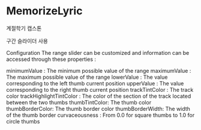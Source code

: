 # MemorizeLyric
계절학기 캡스톤


구간 슬라이더 사용

Configuration
The range slider can be customized and information can be accessed through these properties :

minimumValue : The minimum possible value of the range
maximumValue : The maximum possible value of the range
lowerValue : The value corresponding to the left thumb current position
upperValue : The value corresponding to the right thumb current position
trackTintColor : The track color
trackHighlightTintColor : The color of the section of the track located between the two thumbs
thumbTintColor: The thumb color
thumbBorderColor: The thumb border color
thumbBorderWidth: The width of the thumb border
curvaceousness : From 0.0 for square thumbs to 1.0 for circle thumbs
